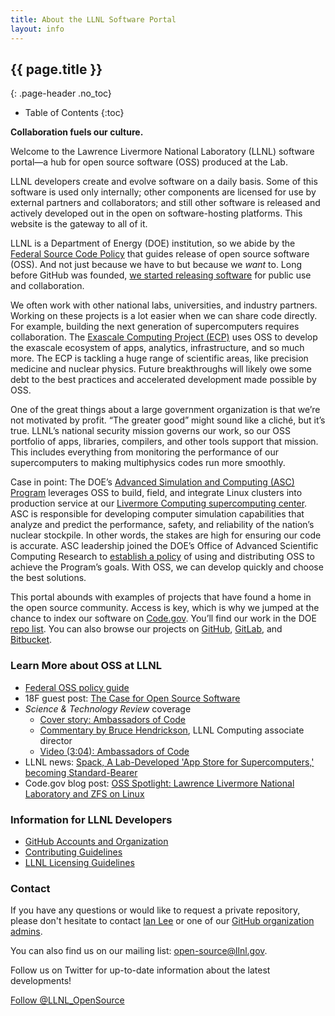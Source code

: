 ```yaml
---
title: About the LLNL Software Portal
layout: info
---
```


## {{ page.title }}
{: .page-header .no_toc}

* Table of Contents
{:toc}

**Collaboration fuels our culture.**

Welcome to the Lawrence Livermore National Laboratory (LLNL) software portal&mdash;a hub for open source software (OSS) produced at the Lab.

LLNL developers create and evolve software on a daily basis. Some of this software is used only internally; other components are licensed for use by external partners and collaborators; and still other software is released and actively developed out in the open on software-hosting platforms. This website is the gateway to all of it.

LLNL is a Department of Energy (DOE) institution, so we abide by the [Federal Source Code Policy](https://sourcecode.cio.gov) that guides release of open source software (OSS). And not just because we have to but because we *want* to. Long before GitHub was founded, [we started releasing software](https://software.llnl.gov/explore/) for public use and collaboration.

We often work with other national labs, universities, and industry partners. Working on these projects is a lot easier when we can share code directly. For example, building the next generation of supercomputers requires collaboration. The [Exascale Computing Project (ECP)](https://www.exascaleproject.org) uses OSS to develop the exascale ecosystem of apps, analytics, infrastructure, and so much more. The ECP is tackling a huge range of scientific areas, like precision medicine and nuclear physics. Future breakthroughs will likely owe some debt to the best practices and accelerated development made possible by OSS.

One of the great things about a large government organization is that we’re not motivated by profit. “The greater good” might sound like a cliché, but it’s true. LLNL’s national security mission governs our work, so our OSS portfolio of apps, libraries, compilers, and other tools support that mission. This includes everything from monitoring the performance of our supercomputers to making multiphysics codes run more smoothly.

Case in point: The DOE’s [Advanced Simulation and Computing (ASC) Program](https://www.energy.gov/nnsa/missions/maintaining-stockpile) leverages OSS to build, field, and integrate Linux clusters into production service at our [Livermore Computing supercomputing center](https://hpc.llnl.gov/). ASC is responsible for developing computer simulation capabilities that analyze and predict the performance, safety, and reliability of the nation’s nuclear stockpile. In other words, the stakes are high for ensuring our code is accurate. ASC leadership joined the DOE’s Office of Advanced Scientific Computing Research to [establish a policy](https://science.energy.gov/~/media/ascr/pdf/research/docs/Doe_lab_developed_software_policy.pdf) of using and distributing OSS to achieve the Program’s goals. With OSS, we can develop quickly and choose the best solutions.

This portal abounds with examples of projects that have found a home in the open source community. Access is key, which is why we jumped at the chance to index our software on [Code.gov](https://code.gov). You’ll find our work in the DOE [repo list](https://code.gov/#!/browse-projects?agencies=DOE). You can also browse our projects on [GitHub](https://github.com/LLNL), [GitLab](https://gitlab.com/llnl), and [Bitbucket](https://bitbucket.org/llnl).

### Learn More about OSS at LLNL

- [Federal OSS policy guide](https://code.gov/policy-guide/introduction)
- 18F guest post: [The Case for Open Source Software](https://18f.gsa.gov/2018/07/12/the-case-for-open-source-software/)
- *Science & Technology Review* coverage
	- [Cover story: Ambassadors of Code](https://str.llnl.gov/2018-01/lee)
	- [Commentary by Bruce Hendrickson](https://str.llnl.gov/2018-01/comjan18), LLNL Computing associate director
	- [Video (3:04): Ambassadors of Code](https://youtu.be/nTxMn1NWHQU)
- LLNL news: [Spack, A Lab-Developed 'App Store for Supercomputers,' becoming Standard-Bearer](https://www.llnl.gov/news/spack-lab-developed-app-store-supercomputers-becoming-standard-bearer)
- Code.gov blog post: [OSS Spotlight: Lawrence Livermore National Laboratory and ZFS on Linux](https://medium.com/codedotgov/oss-spotlight-lawrence-livermore-national-laboratory-and-zfs-on-linux-6596fca6e5f6)

### Information for LLNL Developers

- [GitHub Accounts and Organization](using-github)
- [Contributing Guidelines](contributing)
- [LLNL Licensing Guidelines](licenses)

### Contact

If you have any questions or would like to request a private repository, please don't hesitate to contact [Ian Lee](mailto:ian@llnl.gov) or one of our [GitHub organization admins](mailto:github-admin@llnl.gov).

You can also find us on our mailing list: <open-source@llnl.gov>.

Follow us on Twitter for up-to-date information about the latest developments!

<div class="text-center">
  <a href="https://twitter.com/LLNL_OpenSource" class="twitter-follow-button" data-show-count="true">Follow @LLNL_OpenSource</a>
</div>
